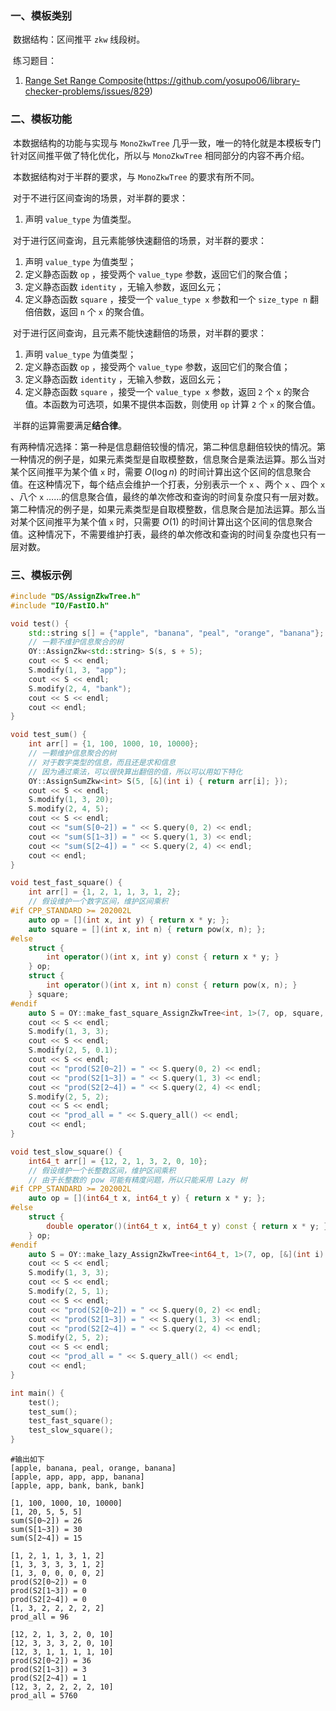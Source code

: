 ### 一、模板类别

​	数据结构：区间推平 `zkw` 线段树。

​	练习题目：


1. [Range Set Range Composite](https://judge.yosupo.jp/problem/range_set_range_composite)(https://github.com/yosupo06/library-checker-problems/issues/829)



### 二、模板功能

​		本数据结构的功能与实现与 `MonoZkwTree` 几乎一致，唯一的特化就是本模板专门针对区间推平做了特化优化，所以与 `MonoZkwTree` 相同部分的内容不再介绍。

​		本数据结构对于半群的要求，与 `MonoZkwTree` 的要求有所不同。

​		对于不进行区间查询的场景，对半群的要求：

1. 声明 `value_type` 为值类型。

​		对于进行区间查询，且元素能够快速翻倍的场景，对半群的要求：

1. 声明 `value_type` 为值类型；
2. 定义静态函数 `op` ，接受两个 `value_type` 参数，返回它们的聚合值；
3. 定义静态函数 `identity` ，无输入参数，返回幺元；
4. 定义静态函数 `square` ，接受一个 `value_type x` 参数和一个 `size_type n` 翻倍倍数，返回 `n` 个 `x` 的聚合值。

​		对于进行区间查询，且元素不能快速翻倍的场景，对半群的要求：

1. 声明 `value_type` 为值类型；
2. 定义静态函数 `op` ，接受两个 `value_type` 参数，返回它们的聚合值；
3. 定义静态函数 `identity` ，无输入参数，返回幺元；
4. 定义静态函数 `square` ，接受一个 `value_type x` 参数，返回 `2` 个 `x` 的聚合值。本函数为可选项，如果不提供本函数，则使用 `op` 计算 `2` 个 `x` 的聚合值。

​		半群的运算需要满足**结合律**。

​		有两种情况选择：第一种是信息翻倍较慢的情况，第二种信息翻倍较快的情况。第一种情况的例子是，如果元素类型是自取模整数，信息聚合是乘法运算。那么当对某个区间推平为某个值 `x` 时，需要 $O(\log n)$ 的时间计算出这个区间的信息聚合值。在这种情况下，每个结点会维护一个打表，分别表示一个 `x` 、两个 `x` 、四个 `x` 、八个 `x` ……的信息聚合值，最终的单次修改和查询的时间复杂度只有一层对数。第二种情况的例子是，如果元素类型是自取模整数，信息聚合是加法运算。那么当对某个区间推平为某个值 `x` 时，只需要 $O(1)$ 的时间计算出这个区间的信息聚合值。这种情况下，不需要维护打表，最终的单次修改和查询的时间复杂度也只有一层对数。

### 三、模板示例

```c++
#include "DS/AssignZkwTree.h"
#include "IO/FastIO.h"

void test() {
    std::string s[] = {"apple", "banana", "peal", "orange", "banana"};
    // 一颗不维护信息聚合的树
    OY::AssignZkw<std::string> S(s, s + 5);
    cout << S << endl;
    S.modify(1, 3, "app");
    cout << S << endl;
    S.modify(2, 4, "bank");
    cout << S << endl;
    cout << endl;
}

void test_sum() {
    int arr[] = {1, 100, 1000, 10, 10000};
    // 一颗维护信息聚合的树
    // 对于数字类型的信息，而且还是求和信息
    // 因为通过乘法，可以很快算出翻倍的值，所以可以用如下特化
    OY::AssignSumZkw<int> S(5, [&](int i) { return arr[i]; });
    cout << S << endl;
    S.modify(1, 3, 20);
    S.modify(2, 4, 5);
    cout << S << endl;
    cout << "sum(S[0~2]) = " << S.query(0, 2) << endl;
    cout << "sum(S[1~3]) = " << S.query(1, 3) << endl;
    cout << "sum(S[2~4]) = " << S.query(2, 4) << endl;
    cout << endl;
}

void test_fast_square() {
    int arr[] = {1, 2, 1, 1, 3, 1, 2};
    // 假设维护一个数字区间，维护区间乘积
#if CPP_STANDARD >= 202002L
    auto op = [](int x, int y) { return x * y; };
    auto square = [](int x, int n) { return pow(x, n); };
#else
    struct {
        int operator()(int x, int y) const { return x * y; }
    } op;
    struct {
        int operator()(int x, int n) const { return pow(x, n); }
    } square;
#endif
    auto S = OY::make_fast_square_AssignZkwTree<int, 1>(7, op, square, [&](int i) { return arr[i]; });
    cout << S << endl;
    S.modify(1, 3, 3);
    cout << S << endl;
    S.modify(2, 5, 0.1);
    cout << S << endl;
    cout << "prod(S2[0~2]) = " << S.query(0, 2) << endl;
    cout << "prod(S2[1~3]) = " << S.query(1, 3) << endl;
    cout << "prod(S2[2~4]) = " << S.query(2, 4) << endl;
    S.modify(2, 5, 2);
    cout << S << endl;
    cout << "prod_all = " << S.query_all() << endl;
    cout << endl;
}

void test_slow_square() {
    int64_t arr[] = {12, 2, 1, 3, 2, 0, 10};
    // 假设维护一个长整数区间，维护区间乘积
    // 由于长整数的 pow 可能有精度问题，所以只能采用 Lazy 树
#if CPP_STANDARD >= 202002L
    auto op = [](int64_t x, int64_t y) { return x * y; };
#else
    struct {
        double operator()(int64_t x, int64_t y) const { return x * y; }
    } op;
#endif
    auto S = OY::make_lazy_AssignZkwTree<int64_t, 1>(7, op, [&](int i) { return arr[i]; });
    cout << S << endl;
    S.modify(1, 3, 3);
    cout << S << endl;
    S.modify(2, 5, 1);
    cout << S << endl;
    cout << "prod(S2[0~2]) = " << S.query(0, 2) << endl;
    cout << "prod(S2[1~3]) = " << S.query(1, 3) << endl;
    cout << "prod(S2[2~4]) = " << S.query(2, 4) << endl;
    S.modify(2, 5, 2);
    cout << S << endl;
    cout << "prod_all = " << S.query_all() << endl;
    cout << endl;
}

int main() {
    test();
    test_sum();
    test_fast_square();
    test_slow_square();
}
```

```
#输出如下
[apple, banana, peal, orange, banana]
[apple, app, app, app, banana]
[apple, app, bank, bank, bank]

[1, 100, 1000, 10, 10000]
[1, 20, 5, 5, 5]
sum(S[0~2]) = 26
sum(S[1~3]) = 30
sum(S[2~4]) = 15

[1, 2, 1, 1, 3, 1, 2]
[1, 3, 3, 3, 3, 1, 2]
[1, 3, 0, 0, 0, 0, 2]
prod(S2[0~2]) = 0
prod(S2[1~3]) = 0
prod(S2[2~4]) = 0
[1, 3, 2, 2, 2, 2, 2]
prod_all = 96

[12, 2, 1, 3, 2, 0, 10]
[12, 3, 3, 3, 2, 0, 10]
[12, 3, 1, 1, 1, 1, 10]
prod(S2[0~2]) = 36
prod(S2[1~3]) = 3
prod(S2[2~4]) = 1
[12, 3, 2, 2, 2, 2, 10]
prod_all = 5760

```


